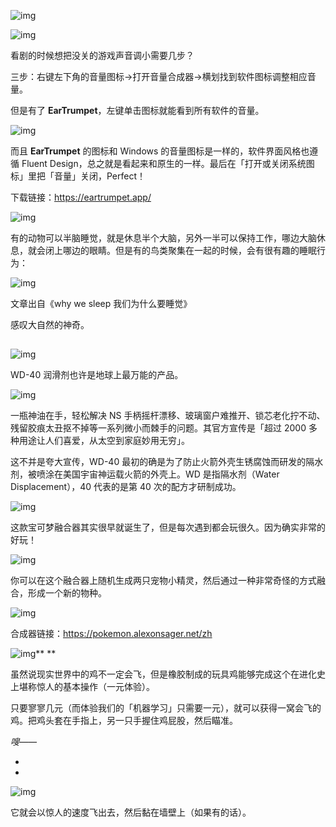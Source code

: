 ![img](https://paper-clips.vercel.app/其他/有点东西.jpg)



![img](https://paper-clips.vercel.app/IMAGE_HOST/2415.png)

看剧的时候想把没关的游戏声音调小需要几步？



三步：右键左下角的音量图标→打开音量合成器→横划找到软件图标调整相应音量。



但是有了 **EarTrumpet**，左键单击图标就能看到所有软件的音量。



![img](https://paper-clips.vercel.app/IMAGE_HOST/5325.png)



而且 **EarTrumpet** 的图标和 Windows 的音量图标是一样的，软件界面风格也遵循 Fluent Design，总之就是看起来和原生的一样。最后在「打开或关闭系统图标」里把「音量」关闭，Perfect！



下载链接：https://eartrumpet.app/





![img](https://paper-clips.vercel.app/IMAGE_HOST/6362.png)

有的动物可以半脑睡觉，就是休息半个大脑，另外一半可以保持工作，哪边大脑休息，就会闭上哪边的眼睛。但是有的鸟类聚集在一起的时候，会有很有趣的睡眠行为：



![img](https://paper-clips.vercel.app/IMAGE_HOST/1556.jpg)

文章出自《why we sleep 我们为什么要睡觉》



感叹大自然的神奇。

##  



![img](https://paper-clips.vercel.app/IMAGE_HOST/2621.png)

WD-40 润滑剂也许是地球上最万能的产品。



![img](https://paper-clips.vercel.app/IMAGE_HOST/1251.jpg)



一瓶神油在手，轻松解决 NS 手柄摇杆漂移、玻璃窗户难推开、锁芯老化拧不动、残留胶痕太丑抠不掉等一系列微小而棘手的问题。其官方宣传是「超过 2000 多种用途让人们喜爱，从太空到家庭妙用无穷」。



这不并是夸大宣传，WD-40 最初的确是为了防止火箭外壳生锈腐蚀而研发的隔水剂，被喷涂在美国宇宙神运载火箭的外壳上。WD 是指隔水剂（Water Displacement），40 代表的是第 40 次的配方才研制成功。





![img](https://paper-clips.vercel.app/IMAGE_HOST/2672.png)

这款宝可梦融合器其实很早就诞生了，但是每次遇到都会玩很久。因为确实非常的好玩！



![img](https://paper-clips.vercel.app/IMAGE_HOST/8686.png)



你可以在这个融合器上随机生成两只宠物小精灵，然后通过一种非常奇怪的方式融合，形成一个新的物种。



![img](https://paper-clips.vercel.app/IMAGE_HOST/3274.png)



合成器链接：https://pokemon.alexonsager.net/zh





![img](https://paper-clips.vercel.app/IMAGE_HOST/1636.png)**
**

虽然说现实世界中的鸡不一定会飞，但是橡胶制成的玩具鸡能够完成这个在进化史上堪称惊人的基本操作（一元体验）。



只要寥寥几元（而体验我们的「机器学习」只需要一元），就可以获得一窝会飞的鸡。把鸡头套在手指上，另一只手握住鸡屁股，然后瞄准。



*嗖——*

*
*

![img](https://paper-clips.vercel.app/IMAGE_HOST/1533.gif)



它就会以惊人的速度飞出去，然后黏在墙壁上（如果有的话）。